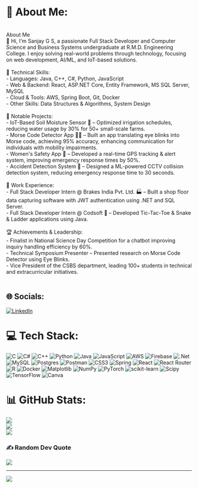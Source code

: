 # 💫 About Me:
<br> About Me  <br>👋 Hi, I'm Sanjay G S, a passionate Full Stack Developer and Computer Science and Business Systems undergraduate at R.M.D. Engineering College. I enjoy solving real-world problems through technology, focusing on web development, AI/ML, and IoT-based solutions.<br><br>🚀 Technical Skills:  <br>- Languages: Java, C++, C#, Python, JavaScript  <br>- Web & Backend: React, ASP.NET Core, Entity Framework, MS SQL Server, MySQL  <br>- Cloud & Tools: AWS, Spring Boot, Git, Docker  <br>- Other Skills: Data Structures & Algorithms, System Design  <br><br>📌 Notable Projects:  <br>- IoT-Based Soil Moisture Sensor 🌱 – Optimized irrigation schedules, reducing water usage by 30% for 50+ small-scale farms.  <br>- Morse Code Detector App 🧑‍🦽 – Built an app translating eye blinks into Morse code, achieving 95% accuracy, enhancing communication for individuals with mobility impairments.  <br>- Women's Safety App 📍 – Developed a real-time GPS tracking & alert system, improving emergency response times by 50%.  <br>- Accident Detection System 🚦 – Designed a ML-powered CCTV collision detection system, reducing emergency response time to 30 seconds.  <br><br>💼 Work Experience:  <br>- Full Stack Developer Intern @ Brakes India Pvt. Ltd. 🏭 – Built a shop floor data capturing software with JWT authentication using .NET and SQL Server.  <br>- Full Stack Developer Intern @ Codsoft 🎲 – Developed Tic-Tac-Toe & Snake & Ladder applications using Java.  <br><br>🏆 Achievements & Leadership:<br>- Finalist in National Science Day Competition for a chatbot improving inquiry handling efficiency by 60%.  <br>- Technical Symposium Presenter – Presented research on Morse Code Detector using Eye Blinks.  <br>- Vice President of the CSBS department, leading 100+ students in technical and extracurricular initiatives.  <br><br>


## 🌐 Socials:
[![LinkedIn](https://img.shields.io/badge/LinkedIn-%230077B5.svg?logo=linkedin&logoColor=white)](https://linkedin.com/in/https://www.linkedin.com/in/sanjaygs007) 

# 💻 Tech Stack:
![C](https://img.shields.io/badge/c-%2300599C.svg?style=for-the-badge&logo=c&logoColor=white) ![C#](https://img.shields.io/badge/c%23-%23239120.svg?style=for-the-badge&logo=csharp&logoColor=white) ![C++](https://img.shields.io/badge/c++-%2300599C.svg?style=for-the-badge&logo=c%2B%2B&logoColor=white) ![Python](https://img.shields.io/badge/python-3670A0?style=for-the-badge&logo=python&logoColor=ffdd54) ![Java](https://img.shields.io/badge/java-%23ED8B00.svg?style=for-the-badge&logo=openjdk&logoColor=white) ![JavaScript](https://img.shields.io/badge/javascript-%23323330.svg?style=for-the-badge&logo=javascript&logoColor=%23F7DF1E) ![AWS](https://img.shields.io/badge/AWS-%23FF9900.svg?style=for-the-badge&logo=amazon-aws&logoColor=white) ![Firebase](https://img.shields.io/badge/firebase-%23039BE5.svg?style=for-the-badge&logo=firebase) ![.Net](https://img.shields.io/badge/.NET-5C2D91?style=for-the-badge&logo=.net&logoColor=white) ![MySQL](https://img.shields.io/badge/mysql-4479A1.svg?style=for-the-badge&logo=mysql&logoColor=white) ![Postgres](https://img.shields.io/badge/postgres-%23316192.svg?style=for-the-badge&logo=postgresql&logoColor=white) ![Postman](https://img.shields.io/badge/Postman-FF6C37?style=for-the-badge&logo=postman&logoColor=white) ![CSS3](https://img.shields.io/badge/css3-%231572B6.svg?style=for-the-badge&logo=css3&logoColor=white) ![Spring](https://img.shields.io/badge/spring-%236DB33F.svg?style=for-the-badge&logo=spring&logoColor=white) ![React](https://img.shields.io/badge/react-%2320232a.svg?style=for-the-badge&logo=react&logoColor=%2361DAFB) ![React Router](https://img.shields.io/badge/React_Router-CA4245?style=for-the-badge&logo=react-router&logoColor=white) ![R](https://img.shields.io/badge/r-%23276DC3.svg?style=for-the-badge&logo=r&logoColor=white) ![Docker](https://img.shields.io/badge/docker-%230db7ed.svg?style=for-the-badge&logo=docker&logoColor=white) ![Matplotlib](https://img.shields.io/badge/Matplotlib-%23ffffff.svg?style=for-the-badge&logo=Matplotlib&logoColor=black) ![NumPy](https://img.shields.io/badge/numpy-%23013243.svg?style=for-the-badge&logo=numpy&logoColor=white) ![PyTorch](https://img.shields.io/badge/PyTorch-%23EE4C2C.svg?style=for-the-badge&logo=PyTorch&logoColor=white) ![scikit-learn](https://img.shields.io/badge/scikit--learn-%23F7931E.svg?style=for-the-badge&logo=scikit-learn&logoColor=white) ![Scipy](https://img.shields.io/badge/SciPy-%230C55A5.svg?style=for-the-badge&logo=scipy&logoColor=%white) ![TensorFlow](https://img.shields.io/badge/TensorFlow-%23FF6F00.svg?style=for-the-badge&logo=TensorFlow&logoColor=white) ![Canva](https://img.shields.io/badge/Canva-%2300C4CC.svg?style=for-the-badge&logo=Canva&logoColor=white)
# 📊 GitHub Stats:
![](https://github-readme-stats.vercel.app/api?username=sanjay021104gs&theme=dark&hide_border=false&include_all_commits=false&count_private=false)<br/>
![](https://github-readme-streak-stats.herokuapp.com/?user=sanjay021104gs&theme=dark&hide_border=false)<br/>
![](https://github-readme-stats.vercel.app/api/top-langs/?username=sanjay021104gs&theme=dark&hide_border=false&include_all_commits=false&count_private=false&layout=compact)

### ✍️ Random Dev Quote
![](https://quotes-github-readme.vercel.app/api?type=horizontal&theme=radical)

---
[![](https://visitcount.itsvg.in/api?id=sanjay021104gs&icon=0&color=0)](https://visitcount.itsvg.in)

<!-- Proudly created with GPRM ( https://gprm.itsvg.in ) -->
